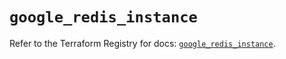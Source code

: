 # `google_redis_instance`

Refer to the Terraform Registry for docs: [`google_redis_instance`](https://registry.terraform.io/providers/hashicorp/google-beta/6.30.0/docs/resources/google_redis_instance).
